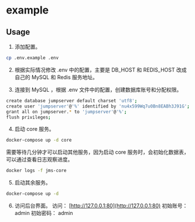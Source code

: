 # example

## Usage

1. 添加配置。
```bash
cp .env.example .env
```

2. 根据实际情况修改 .env 中的配置，主要是 DB_HOST 和 REDIS_HOST 改成自己的 MySQL 和 Redis 服务地址。

3. 连接到 MySQL ，根据 .env 文件中的配置，创建数据库账号和分配权限。
```bash
create database jumpserver default charset 'utf8';
create user 'jumpserver'@'%' identified by 'nu4x599Wq7u0Bn8EABh3J91G';
grant all on jumpserver.* to 'jumpserver'@'%';
flush privileges;
```

4. 启动 core 服务。

```bash
docker-compose up -d core
```
需要等待几分钟才可以启动其他服务，因为启动 core 服务时，会初始化数据表，可以通过查看日志观察进度。

```bash
docker logs -f jms-core
```

5. 启动其余服务。
```bash
docker-compose up -d
```

6. 访问后台界面。
访问： [http://127.0.0.1:80](http://127.0.0.1:80)
初始账号： admin
初始密码： admin


